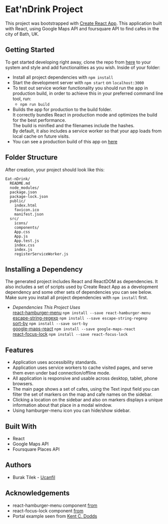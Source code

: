# Eat'nDrink Project

This project was bootstrapped with [Create React App](https://github.com/facebookincubator/create-react-app).
This application built with React, using Google Maps API and foursquare API to find cafes in the city of Bath, UK.

## Getting Started

To get started developing right away, clone the repo from [here](https://github.com/ucanfil/Eat-nDrink) to your system and style and add functionalities as you wish. Inside of your folder:

* Install all project dependencies with `npm install`
* Start the development server with `npm start` on `localhost:3000`
* To test out service worker functionality you should run the app in production build, in order to achieve this in your preferred command line tool, run:
  - `npm run build`
*  Builds the app for production to the build folder.\
  It correctly bundles React in production mode and optimizes the build for the best performance.\
  The build is minified and the filenames include the hashes.\
  By default, it also includes a service worker so that your app loads from local cache on future visits.
* You can see a production build of this app on [here](https://github.com/ucanfil/dineobath)

## Folder Structure

After creation, your project should look like this:

```
Eat-nDrink/
  README.md
  node_modules/
  package.json
  package-lock.json
  public/
    index.html
    favicon.ico
    manifest.json
  src/
    icons/
    components/
    App.css
    App.js
    App.test.js
    index.css
    index.js
    registerServiceWorker.js
```

## Installing a Dependency

The generated project includes React and ReactDOM as dependencies. It also includes a set of scripts used by Create React App as a development dependency and some other sets of dependencies you can see below. Make sure you install all project dependencies with `npm install` first.

  * *Dependencies This Project Uses* \
  [react-hamburger-menu](https://github.com/cameronbourke/react-hamburger-menu) `npm install --save react-hamburger-menu`\
  [escape-string-regexp](https://github.com/sindresorhus/escape-string-regexp) `npm install --save escape-string-regexp`\
  [sort-by](https://github.com/kvnneff/sort-by) `npm install --save sort-by`\
  [google-maps-react](https://github.com/fullstackreact/google-maps-react) `npm install --save google-maps-react`\
  [react-focus-lock](https://github.com/theKashey/react-focus-lock) `npm install --save react-focus-lock`

## Features

* Application uses accessibility standards.
* Application uses service workers to cache visited pages, and serve them even under bad connection/offline mode.
* All application is responsive and usable across desktop, tablet, phone browsers.
* The main page shows a set of cafes, using the Text input field you can filter the set of markers on the map and cafe names on the sidebar.
* Clicking a location on the sidebar and also on markers displays a unique information about that place in a modal window.
* Using hamburger-menu icon you can hide/show sidebar.

## Built With

* React
* Google Maps API
* Foursquare Places API

## Authors

  - Burak Tilek - [Ucanfil](https://github.com/ucanfil)

## Acknowledgements

* react-hamburger-menu component [from](https://github.com/cameronbourke/react-hamburger-menu)
* react-focus-lock component [from](https://github.com/theKashey/react-focus-lock)
* Portal example seen from [Kent C. Dodds](https://codesandbox.io/s/00254q4n6p)